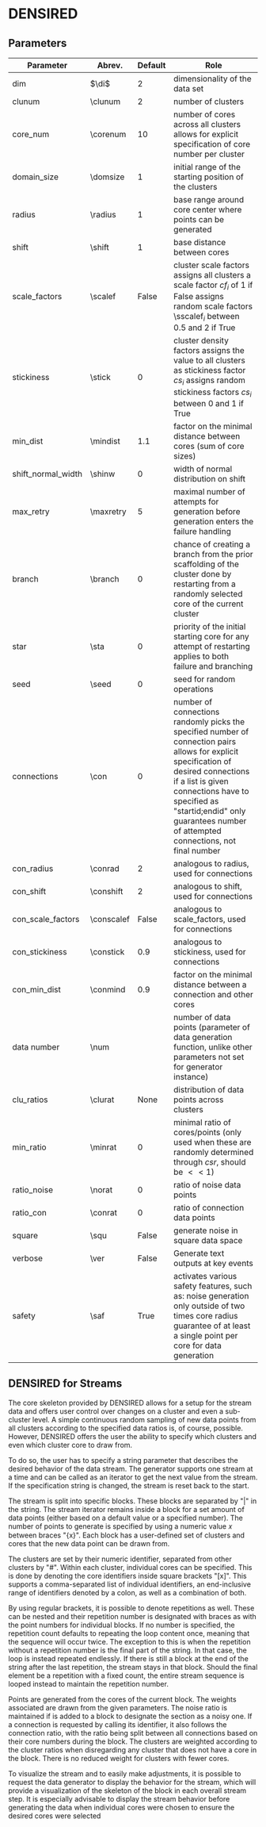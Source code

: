 # DENSIRED

## Parameters
| **Parameter**        | **Abrev.** | **Default** | **Role**                                                                                                                                                                                                                                                                      |
|----------------------|------------|-------------|-------------------------------------------------------------------------------------------------------------------------------------------------------------------------------------------------------------------------------------------------------------------------------|
| dim                  | $\di$      | 2           | dimensionality of the data set                                                                                                                                                                                                                                                |
| clunum               | \clunum    | 2           | number of clusters                                                                                                                                                                                                                                                            |
| core\_num            | \corenum   | 10          | number of cores across all clusters allows for explicit specification of core number per cluster                                                                                                                                                                              |
| domain\_size         | \domsize   | $1$         | initial range of the starting position of the clusters                                                                                                                                                                                                                        |
| radius               | \radius    | $1$         | base range around core center where points can be generated                                                                                                                                                                                                                   |
| shift                | \shift     | $1$         | base distance between cores                                                                                                                                                                                                                                                   |
| scale\_factors       | \scalef    | False       | cluster scale factors assigns all clusters a scale factor $cf_{i}$ of $1$ if False assigns random scale factors \sscalef$_{i}$ between $0.5$ and $2$ if True                                                                                                                  |
| stickiness           | \stick     | $0$         | cluster density factors assigns the value to all clusters as stickiness factor $cs_{i}$ assigns random stickiness factors $cs_{i}$ between $0$ and $1$ if True                                                                                                                |
| min\_dist            | \mindist   | $1.1$       | factor on the minimal distance between cores (sum of core sizes)                                                                                                                                                                                                              |
| shift\_normal\_width | \shinw     | 0           | width of normal distribution on shift                                                                                                                                                                                                                                         |
| max\_retry           | \maxretry  | 5           | maximal number of attempts for generation before generation enters the failure handling                                                                                                                                                                                       |
| branch               | \branch    | 0           | chance of creating a branch from the prior scaffolding of the cluster done by restarting from a randomly selected core of the current cluster                                                                                                                                 |
| star                 | \sta       | 0           | priority of the initial starting core for any attempt of restarting applies to both failure and branching                                                                                                                                                                     |
| seed                 | \seed      | $0$         | seed for random operations                                                                                                                                                                                                                                                    |
| connections          | \con       | $0$         | number of connections randomly picks the specified number of connection pairs allows for explicit specification of desired connections if a list is given connections have to specified as "startid;endid"  only guarantees number of attempted connections, not final number |
| con\_radius          | \conrad    | $2$         | analogous to radius, used for connections                                                                                                                                                                                                                                     |
| con\_shift           | \conshift  | $2$         | analogous to shift, used for connections                                                                                                                                                                                                                                      |
| con\_scale\_factors  | \conscalef | False       | analogous to scale\_factors, used for connections                                                                                                                                                                                                                             |
| con\_stickiness      | \constick  | $0.9$       | analogous to stickiness, used for connections                                                                                                                                                                                                                                 |
| con\_min\_dist       | \conmind   | $0.9$       | factor on the minimal distance between a connection and other cores                                                                                                                                                                                                           |
| data number          | \num       |             | number of data points (parameter of data generation function, unlike other parameters not set for generator instance)                                                                                                                                                         |
| clu\_ratios          | \clurat    | None        | distribution of data points across clusters                                                                                                                                                                                                                                   |
| min\_ratio           | \minrat    | 0           | minimal ratio of cores/points (only used when these are randomly determined through $csr$, should be $<<1$)                                                                                                                                                                   |
| ratio\_noise         | \norat     | $0$         | ratio of noise data points                                                                                                                                                                                                                                                    |
| ratio\_con           | \conrat    | $0$         | ratio of connection data points                                                                                                                                                                                                                                               |
| square               | \squ       | False       | generate noise in square data space                                                                                                                                                                                                                                           |
| verbose              | \ver       | False       | Generate text outputs at key events                                                                                                                                                                                                                                           |
| safety               | \saf       | True        | activates various safety features, such as: noise generation only outside of two times core radius guarantee of at least a single point per core for data generation                                                                                                          |



## DENSIRED for Streams
The core skeleton provided by DENSIRED allows for a setup for the stream data and offers user control over changes on a cluster and even a sub-cluster level. 
A simple continuous random sampling of new data points from all clusters according to the specified data ratios is, of course, possible. 
However, DENSIRED offers the user the ability to specify which clusters and even which cluster core to draw from.

To do so, the user has to specify a string parameter that describes the desired behavior of the data stream.
The generator supports one stream at a time and can be called as an iterator to get the next value from the stream. 
If the specification string is changed, the stream is reset back to the start.

The stream is split into specific blocks. These blocks are separated by "|" in the string. 
The stream iterator remains inside a block for a set amount of data points (either based on a default value or a specified number). 
The number of points to generate is specified by using a numeric value 𝑥 between braces "{x}".
Each block has a user-defined set of clusters and cores that the new data point can be drawn from. 

The clusters are set by their numeric identifier, separated from other clusters by "#". 
Within each cluster, individual cores can be specified. This is done by denoting the core identifiers inside square brackets "[x]". 
This supports a comma-separated list of individual identifiers, an end-inclusive range of identifiers denoted by a colon, as well as a combination of both.

By using regular brackets, it is possible to denote repetitions as well. These can be nested and their repetition number is designated with braces as with the point numbers for individual blocks. 
If no number is specified, the repetition count defaults to repeating the loop content once, meaning that the sequence will occur twice.
The exception to this is when the repetition without a repetition number is the final part of the string. In that case, the loop is instead repeated endlessly. If there is still a block at the end of the string after the last repetition, the stream stays in that block.
Should the final element be a repetition with a fixed count, the entire stream sequence is looped instead to maintain the repetition number.

Points are generated from the cores of the current block. The weights associated are drawn from the given parameters. 
The noise ratio is maintained if is added to a block to designate the section as a noisy one. 
If a connection is requested by calling its identifier, it also follows the connection ratio, with the ratio being split between all connections based on their core numbers during the block. 
The clusters are weighted according to the cluster ratios when disregarding any cluster that does not have a core in the block. There is no reduced weight for clusters with fewer cores.

To visualize the stream and to easily make adjustments, it is possible to request the data generator to display the behavior for the stream, which will provide a visualization of the skeleton of the block in each overall stream step.
It is especially advisable to display the stream behavior before generating the data when individual cores were chosen to ensure the desired cores were selected
